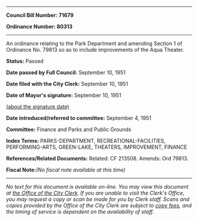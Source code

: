 

********

**Council Bill Number: 71679**
   
**Ordinance Number: 80313**
********

 An ordinance relating to the Park Department and amending Section 1 of Ordinance No. 79813 so as to include improvements of the Aqua Theater.

**Status:** Passed
   
**Date passed by Full Council:** September 10, 1951
   
**Date filed with the City Clerk:** September 10, 1951
   
**Date of Mayor's signature:** September 10, 1951
   
[(about the signature date)](/~public/approvaldate.htm)
   
   
   
**Date introduced/referred to committee:** September 4, 1951
   
**Committee:** Finance and Parks and Public Grounds
   
   
**Index Terms:** PARKS-DEPARTMENT, RECREATIONAL-FACILITIES, PERFORMING-ARTS, GREEN-LAKE, THEATERS, IMPROVEMENT, FINANCE

**References/Related Documents:** Related: CF 213508. Amends: Ord 79813.

**Fiscal Note:**_(No fiscal note available at this time)_
********

_No text for this document is available on-line. You may view this document at [the Office of the City Clerk](http://www.seattle.gov/leg/clerk/contactUs.htm). If you are unable to visit the Clerk's Office, you may request a copy or scan be made for you by Clerk staff. Scans and copies provided by the Office of the City Clerk are subject to [copy fees](http://clerk.seattle.gov/~public/clerkfees.htm), and the timing of service is dependent on the availability of staff._

